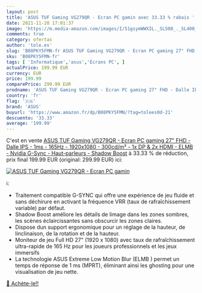 ```yaml
---
layout: post
title: 'ASUS TUF Gaming VG279QR - Ecran PC gamin avec 33.33 % rabais '
date: 2021-11-20 17:01:37
image: 'https://m.media-amazon.com/images/I/51gsymWWXIL._SL500_._SL400_.jpg'
comments: true
category: ofertas
author: 'tole.es'
slug: 'B08PKY5FMN-fr ASUS TUF Gaming VG279QR - Ecran PC gaming 27" FHD - Dalle...'
sku: 'B08PKY5FMN-fr'
tags: [ 'Informatique','asus','Écrans PC', ]
actualPrice: 199.99 EUR
currency: EUR
price: 199.99
comparePrice: 299.99 EUR
prodname: 'ASUS TUF Gaming VG279QR - Ecran PC gaming 27" FHD - Dalle IPS - 1ms - 165Hz - 1920x1080 - 300cd/m² - 1x DP & 2x HDMI - ELMB - Nvidia G-Sync - Haut-parleurs - Shadow Boost'
country: 'fr'
flag: '🇫🇷'
brand: 'ASUS'
buyurl: 'https://www.amazon.fr/dp/B08PKY5FMN/?tag=tolees0d-21'
descuento: '33.33'
average: '199.99'
---
```


C'est en vente [ASUS TUF Gaming VG279QR - Ecran PC gaming 27" FHD - Dalle IPS - 1ms - 165Hz - 1920x1080 - 300cd/m² - 1x DP & 2x HDMI - ELMB - Nvidia G-Sync - Haut-parleurs - Shadow Boost](https://www.amazon.fr/dp/B08PKY5FMN/?tag=tolees0d-21)  à  33.33 % de réduction, prix final  199.99 EUR (original: 299.99 EUR) ici:

[![ASUS TUF Gaming VG279QR - Ecran PC gamin](https://m.media-amazon.com/images/I/51gsymWWXIL._SL500_._SL400_.jpg)](https://www.amazon.fr/dp/B08PKY5FMN/?tag=tolees0d-21)

ℹ️:

- Traitement compatible G-SYNC qui offre une expérience de jeu fluide et sans déchirure en activant la fréquence VRR (taux de rafraîchissement variable) par défaut.
- Shadow Boost améliore les détails de limage dans les zones sombres, les scènes éclaircissantes sans obscurcir les zones claires.
- Dispose dun support ergonomique pour un réglage de la hauteur, de linclinaison, de la rotation et de la hauteur.
- Moniteur de jeu Full HD 27" (1920 x 1080) avec taux de rafraîchissement ultra-rapide de 165 Hz pour les joueurs professionnels et les jeux immersifs
- La technologie ASUS Extreme Low Motion Blur (ELMB ) permet un temps de réponse de 1 ms (MPRT), éliminant ainsi les ghosting pour une visualisation de jeu nette.

[🛒 Achète-le!!](https://www.amazon.fr/dp/B08PKY5FMN/?tag=tolees0d-21)
